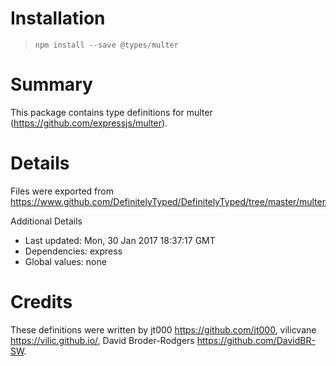 # Installation
> `npm install --save @types/multer`

# Summary
This package contains type definitions for multer (https://github.com/expressjs/multer).

# Details
Files were exported from https://www.github.com/DefinitelyTyped/DefinitelyTyped/tree/master/multer

Additional Details
 * Last updated: Mon, 30 Jan 2017 18:37:17 GMT
 * Dependencies: express
 * Global values: none

# Credits
These definitions were written by jt000 <https://github.com/jt000>, vilicvane <https://vilic.github.io/>, David Broder-Rodgers <https://github.com/DavidBR-SW>.
